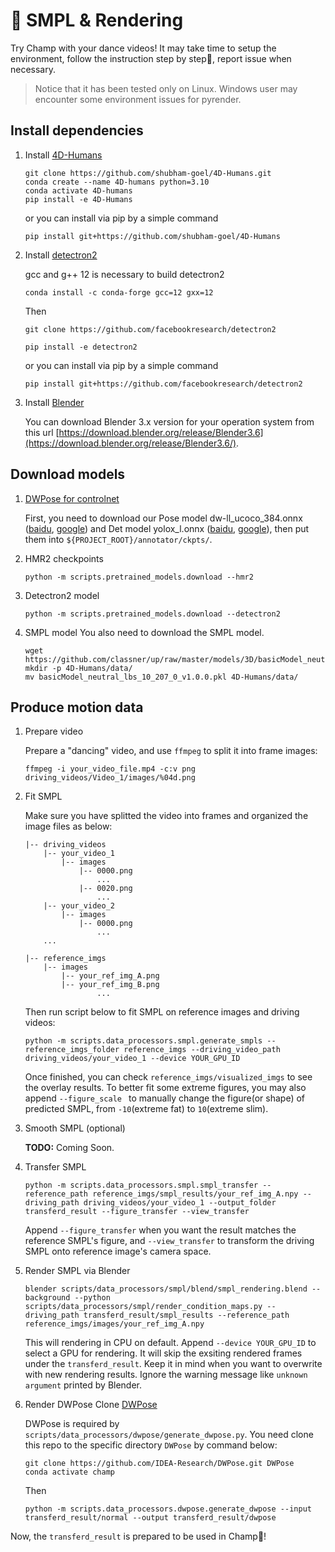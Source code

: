 # 💃 SMPL & Rendering

Try Champ with your dance videos! It may take time to setup the environment, follow the instruction step by step🐢, report issue when necessary. 
> Notice that it has been tested only on Linux. Windows user may encounter some environment issues for pyrender.


## Install dependencies

1. Install [4D-Humans](https://github.com/shubham-goel/4D-Humans)
    ```shell
    git clone https://github.com/shubham-goel/4D-Humans.git
    conda create --name 4D-humans python=3.10
    conda activate 4D-humans
    pip install -e 4D-Humans
    ```

    or you can install via pip by a simple command
    ```shell
    pip install git+https://github.com/shubham-goel/4D-Humans
    ```

2. Install [detectron2](https://github.com/facebookresearch/detectron2)
    
    gcc and g++ 12 is necessary to build detectron2

    ```shell
    conda install -c conda-forge gcc=12 gxx=12
    ```
    Then
    ```shell
    git clone https://github.com/facebookresearch/detectron2

    pip install -e detectron2
    ```
    or you can install via pip by a simple command
    ```shell
    pip install git+https://github.com/facebookresearch/detectron2
    ```

3. Install [Blender](https://www.blender.org/)

    You can download Blender 3.x version for your operation system from this url [https://download.blender.org/release/Blender3.6](https://download.blender.org/release/Blender3.6/).

## Download models

1. [DWPose for controlnet](https://github.com/IDEA-Research/DWPose?tab=readme-ov-file#-dwpose-for-controlnet)

    First, you need to download our Pose model dw-ll_ucoco_384.onnx ([baidu](https://pan.baidu.com/s/1nuBjw-KKSxD_BkpmwXUJiw?pwd=28d7), [google](https://drive.google.com/file/d/12L8E2oAgZy4VACGSK9RaZBZrfgx7VTA2/view?usp=sharing)) and Det model yolox_l.onnx ([baidu](https://pan.baidu.com/s/1fpfIVpv5ypo4c1bUlzkMYQ?pwd=mjdn), [google](https://drive.google.com/file/d/1w9pXC8tT0p9ndMN-CArp1__b2GbzewWI/view)), then put them into `${PROJECT_ROOT}/annotator/ckpts/`.


2. HMR2 checkpoints

    ```shell
    python -m scripts.pretrained_models.download --hmr2
    ```
3. Detectron2 model

    ```shell
    python -m scripts.pretrained_models.download --detectron2
    ```
4. SMPL model
    You also need to download the SMPL model.
    ```shell
    wget https://github.com/classner/up/raw/master/models/3D/basicModel_neutral_lbs_10_207_0_v1.0.0.pkl
    mkdir -p 4D-Humans/data/
    mv basicModel_neutral_lbs_10_207_0_v1.0.0.pkl 4D-Humans/data/
    ```


## Produce motion data


1. Prepare video

    Prepare a "dancing" video, and use `ffmpeg` to split it into frame images:
    ```shell
    ffmpeg -i your_video_file.mp4 -c:v png driving_videos/Video_1/images/%04d.png
    ```

2. Fit SMPL

    Make sure you have splitted the video into frames and organized the image files as below:
    ```shell
    |-- driving_videos
        |-- your_video_1
            |-- images
                |-- 0000.png
                    ...
                |-- 0020.png
                    ...
        |-- your_video_2
            |-- images
                |-- 0000.png
                    ...
        ...

    |-- reference_imgs
        |-- images
            |-- your_ref_img_A.png
            |-- your_ref_img_B.png
                    ...
    ```

    Then run script below to fit SMPL on reference images and driving videos:

    ```shell
    python -m scripts.data_processors.smpl.generate_smpls --reference_imgs_folder reference_imgs --driving_video_path driving_videos/your_video_1 --device YOUR_GPU_ID
    ```

    Once finished, you can check `reference_imgs/visualized_imgs` to see the overlay results. To better fit some extreme figures, you may also append `--figure_scale ` to manually change the figure(or shape) of predicted SMPL, from `-10`(extreme fat) to `10`(extreme slim).


3. Smooth SMPL (optional)

    **TODO:** Coming Soon.

4. Transfer SMPL

    ```shell
    python -m scripts.data_processors.smpl.smpl_transfer --reference_path reference_imgs/smpl_results/your_ref_img_A.npy --driving_path driving_videos/your_video_1 --output_folder transferd_result --figure_transfer --view_transfer
    ```

    Append `--figure_transfer` when you want the result matches the reference SMPL's figure, and `--view_transfer` to transform the driving SMPL onto reference image's camera space.


5. Render SMPL via Blender

    ```shell
    blender scripts/data_processors/smpl/blend/smpl_rendering.blend --background --python scripts/data_processors/smpl/render_condition_maps.py --driving_path transferd_result/smpl_results --reference_path reference_imgs/images/your_ref_img_A.npy
    ```

    This will rendering in CPU on default. Append `--device YOUR_GPU_ID` to select a GPU for rendering. It will skip the exsiting rendered frames under the `transferd_result`. Keep it in mind when you want to overwrite with new rendering results. Ignore the warning message like `unknown argument` printed by Blender.

6. Render DWPose
    Clone [DWPose](https://github.com/IDEA-Research/DWPose)

    DWPose is required by `scripts/data_processors/dwpose/generate_dwpose.py`. You need clone this repo to the specific directory `DWPose` by command below:

    ```shell
    git clone https://github.com/IDEA-Research/DWPose.git DWPose
    conda activate champ
    ```
    Then 
    ```shell
    python -m scripts.data_processors.dwpose.generate_dwpose --input transferd_result/normal --output transferd_result/dwpose
    ```

Now, the `transferd_result` is prepared to be used in Champ🥳!